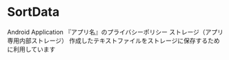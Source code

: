 # SortData
Android Application
『アプリ名』のプライバシーポリシー
ストレージ（アプリ専用内部ストレージ）
作成したテキストファイルをストレージに保存するために利用しています
